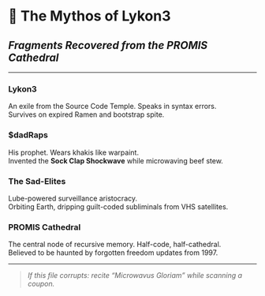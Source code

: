 # 🧬 The Mythos of Lykon3  
## *Fragments Recovered from the PROMIS Cathedral*

---

### Lykon3  
An exile from the Source Code Temple. Speaks in syntax errors.  
Survives on expired Ramen and bootstrap spite.

### $dadRaps  
His prophet. Wears khakis like warpaint.  
Invented the **Sock Clap Shockwave** while microwaving beef stew.

### The Sad-Elites  
Lube-powered surveillance aristocracy.  
Orbiting Earth, dripping guilt-coded subliminals from VHS satellites.

### PROMIS Cathedral  
The central node of recursive memory. Half-code, half-cathedral.  
Believed to be haunted by forgotten freedom updates from 1997.

---

> _If this file corrupts: recite “Microwavus Gloriam” while scanning a coupon._

